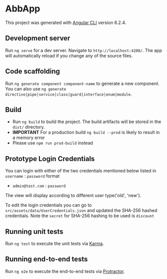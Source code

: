 # AbbApp

This project was generated with [Angular CLI](https://github.com/angular/angular-cli) version 6.2.4.

## Development server

Run `ng serve` for a dev server. Navigate to `http://localhost:4200/`. The app will automatically reload if you change any of the source files.

## Code scaffolding

Run `ng generate component component-name` to generate a new component. You can also use `ng generate directive|pipe|service|class|guard|interface|enum|module`.

## Build

- Run `ng build` to build the project. The build artifacts will be stored in the `dist/` directory. 
- **IMPORTANT** For a production build `ng build --prod` is likely to result in a memory error
- Please use `npm run prod-build` instead

## Prototype Login Credentials

You can login with either of the two credentials mentioned below listed in `username` : `password` format
* `admin@test.com` : `password`

The view will display according to different user type('old', 'new').

To edit the login credentials you can go to `src/assets/data/UserCredentials.json` and updated the SHA-256 hashed credentials. Note the `secret` for SHA-256 hashing to be used is `discount`

## Running unit tests

Run `ng test` to execute the unit tests via [Karma](https://karma-runner.github.io).

## Running end-to-end tests

Run `ng e2e` to execute the end-to-end tests via [Protractor](http://www.protractortest.org/).
